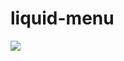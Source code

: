 # liquid-menu

![](https://cdn.dribbble.com/users/4791850/screenshots/11195670/media/dfcf1c7764e26d74c24e232b437fa5f0.gif)
